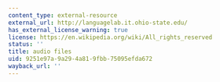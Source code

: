 ```yaml
---
content_type: external-resource
external_url: http://languagelab.it.ohio-state.edu/
has_external_license_warning: true
license: https://en.wikipedia.org/wiki/All_rights_reserved
status: ''
title: audio files
uid: 9251e97a-9a29-4a81-9fbb-75095efda672
wayback_url: ''
---
```

